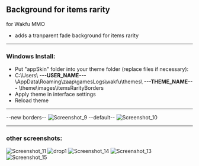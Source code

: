 ## Background for items rarity

for Wakfu MMO
- adds a tranparent fade background for items rarity
___
### Windows Install:
- Put "appSkin" folder into your theme folder (replace files if necessary):
- C:\Users\ **---USER_NAME---** \AppData\Roaming\zaap\gamesLogs\wakfu\themes\ **---THEME_NAME---** \theme\images\itemsRarityBorders
- Apply theme in interface settings
- Reload theme
___
--new borders--
![Screenshot_9](https://github.com/ForbiddenMagic/wakfu-item_rarity_borders_with_bg/assets/29806538/2e915cad-140f-49dc-b09b-fd8de33c9023)
--default--
![Screenshot_10](https://github.com/ForbiddenMagic/wakfu-item_rarity_borders_with_bg/assets/29806538/06e41582-bc10-4f8a-b171-d28cb5de5b58)
___
### other screenshots:
![Screenshot_11](https://github.com/ForbiddenMagic/wakfu-item_rarity_borders_with_bg/assets/29806538/2111754f-a87d-4a02-9af2-51d2ff14729b)
![drop1](https://github.com/ForbiddenMagic/wakfu-item_rarity_borders_with_bg/assets/29806538/050ec56d-14ab-4b5b-baa5-4a4616991400)
![Screenshot_14](https://github.com/ForbiddenMagic/wakfu-item_rarity_borders_with_bg/assets/29806538/81edd051-56eb-4e42-8cd9-bf3aa3c12b2e)
![Screenshot_13](https://github.com/ForbiddenMagic/wakfu-item_rarity_borders_with_bg/assets/29806538/fdad6dc0-ecbc-4b98-8a32-f619f4b945e1)
![Screenshot_15](https://github.com/ForbiddenMagic/wakfu-item_rarity_borders_with_bg/assets/29806538/7109e8a1-a721-4e43-9cbd-7aec8257f2d2)
